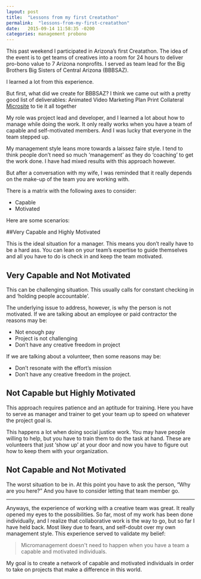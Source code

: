 ```yaml
---
layout: post
title:  "Lessons from my first Creatathon"
permalink:  "lessons-from-my-first-creatathon"
date:   2015-09-14 11:58:35 -0200
categories: management probono
---
```

This past weekend I participated in Arizona’s first Creatathon. The idea of the event is to get teams of creatives into a room for 24 hours to deliver pro-bono value to 7 Arizona nonprofits. I served as team lead for the Big Brothers Big Sisters of Central Arizona (BBBSAZ).

I learned a lot from this experience.

But first, what did we create for BBBSAZ? I think we came out with a pretty good list of deliverables:
Animated Video
Marketing Plan
Print Collateral
[Microsite](http://gobigbrother.org/) to tie it all together

My role was project lead and developer, and I learned a lot about how to manage while doing the work. It only really works when you have a team of capable and self-motivated members. And I was lucky that everyone in the team stepped up.

My management style leans more towards a laissez faire style. I tend to think people don’t need so much ‘management’ as they do ‘coaching’ to get the work done. I have had mixed results with this approach however.

But after a conversation with my wife, I was reminded that it really depends on the make-up of the team you are working with.

There is a matrix with the following axes to consider:
- Capable
- Motivated

Here are some scenarios:

##Very Capable and Highly Motivated

This is the ideal situation for a manager. This means you don’t really have to be a hard ass. You can lean on your team’s expertise to guide themselves and all you have to do is check in and keep the team motivated.

## Very Capable and Not Motivated

This can be challenging situation. This usually calls for constant checking in and ‘holding people accountable’.

The underlying issue to address, however, is why the person is not motivated. If we are talking about an employee or paid contractor the reasons may be:
- Not enough pay
- Project is not challenging
- Don’t have any creative freedom in project

If we are talking about a volunteer, then some reasons may be:
- Don’t resonate with the effort’s mission
- Don’t have any creative freedom in the project.

## Not Capable but Highly Motivated

This approach requires patience and an aptitude for training. Here you have to serve as manager and trainer to get your team up to speed on whatever the project goal is.

This happens a lot when doing social justice work. You may have people willing to help, but you have to train them to do the task at hand. These are volunteers that just ‘show up’ at your door and now you have to figure out how to keep them with your organization.

## Not Capable and Not Motivated

The worst situation to be in. At this point you have to ask the person, “Why are you here?” And you have to consider letting that team member go.

***

Anyways, the experience of working with a creative team was great. It really opened my eyes to the possibilities. So far, most of my work has been done individually, and I realize that collaborative work is the way to go, but so far I have held back. Most likey due to fears, and self-doubt over my own management style. This experience served to validate my belief:

>Micromanagement doesn't need to happen when you have a team a capable and motivated individuals.

My goal is to create a network of capable and motivated individuals in order to take on projects that make a difference in this world.
